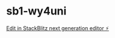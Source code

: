 # sb1-wy4uni

[Edit in StackBlitz next generation editor ⚡️](https://stackblitz.com/~/github.com/yogivin07/sb1-wy4uni)